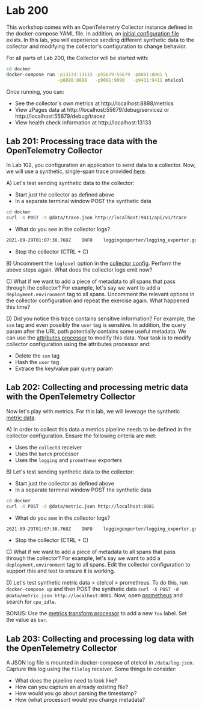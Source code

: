 # Lab 200

This workshop comes with an OpenTelemetry Collector instance defined in the
docker-compose YAML file. In addition, an [initial configuration
file](configs/config.yaml) exists. In this lab, you will experience sending
different synthetic data to the collector and modifying the collector's
configuration to change behavior.

For all parts of Lab 200, the Collector will be started with:

```bash
cd docker
docker-compose run -p13133:13133 -p55679:55679 -p8081:8081 \
                   -p8888:8888   -p9091:9090   -p9411:9411 otelcol
```

Once running, you can:

- See the collector's own metrics at http://localhost:8888/metrics
- View zPages data at http://localhost:55679/debug/servicez or
http://localhost:55679/debug/tracez
- View health check information at http://localhost:13133

## Lab 201: Processing trace data with the OpenTelemetry Collector

In Lab 102, you configuration an application to send data to a collector. Now,
we will use a synthetic, single-span trace provided [here](data/trace.json).

A) Let's test sending synthetic data to the collector:

- Start just the collector as defined above
- In a separate terminal window POST the synthetic data
```bash
cd docker
curl -X POST -d @data/trace.json http://localhost:9411/api/v1/trace
```
- What do you see in the collector logs?
```bash
2021-09-29T01:07:30.768Z	INFO	loggingexporter/logging_exporter.go:41	TracesExporter	{"#spans": 1}
```
- Stop the collector (CTRL + C)

B) Uncomment the `loglevel` option in the [collector config](configs/config.yaml).
Perform the above steps again. What does the collector logs emit now?

C) What if we want to add a piece of metadata to all spans that pass through the
collector? For example, let's say we want to add a `deployment.environment` tag
to all spans. Uncomment the relevant options in the collector configuration and
repeat the exercise again. What happened this time?

D) Did you notice this trace contains sensitive information? For example, the
`ssn` tag and even possibly the `user` tag is sensitive. In addition, the query
param after the URL path potentially contains some useful metadata. We can use
the [attributes
processor](https://github.com/open-telemetry/opentelemetry-collector-contrib/tree/main/processor/attributesprocessor)
to modify this data. Your task is to modify collector configuration using the attributes processor and:

- Delete the `ssn` tag
- Hash the `user` tag
- Extrace the key/value pair query param

## Lab 202: Collecting and processing metric data with the OpenTelemetry Collector

Now let's play with metrics. For this lab, we will leverage the synthetic
[metric data](data/metric.json).

A) In order to collect this data a metrics pipeline needs to be defined in the
collector configuration. Ensure the following criteria are met:

- Uses the `collectd` receiver
- Uses the `batch` processor
- Uses the `logging` and `prometheus` exporters

B) Let's test sending synthetic data to the collector:

- Start just the collector as defined above
- In a separate terminal window POST the synthetic data
```bash
cd docker
curl -X POST -d @data/metric.json http://localhost:8081
```
- What do you see in the collector logs?
```bash
2021-09-29T01:07:30.768Z	INFO	loggingexporter/logging_exporter.go:41	MetricsExporter	{"#metrics": 1}
```
- Stop the collector (CTRL + C)

C) What if we want to add a piece of metadata to all spans that pass through the
collector? For example, let's say we want to add a `deployment.environment` tag
to all spans. Edit the collector configuration to support this and test to
ensure it is working.

D) Let's test synthetic metric data > otelcol > prometheus. To do this, run
`docker-compose up` and then POST the synthetic data `curl -X POST -d
@data/metric.json http://localhost:8081`. Now, open
[prometheus](http://localhost:9090) and search for `cpu_idle`.

BONUS: Use the [metrics transform
processor](https://github.com/open-telemetry/opentelemetry-collector-contrib/tree/main/processor/metricstransformprocessor)
to add a new `foo` label. Set the value as `bar`.

## Lab 203: Collecting and processing log data with the OpenTelemetry Collector

A JSON log file is mounted in docker-compose of otelcol in `/data/log.json`.
Capture this log using the `filelog` receiver. Some things to consider:

- What does the pipeline need to look like?
- How can you capture an already existing file?
- How would you go about parsing the timestamp?
- How (what processor) would you change metadata?
